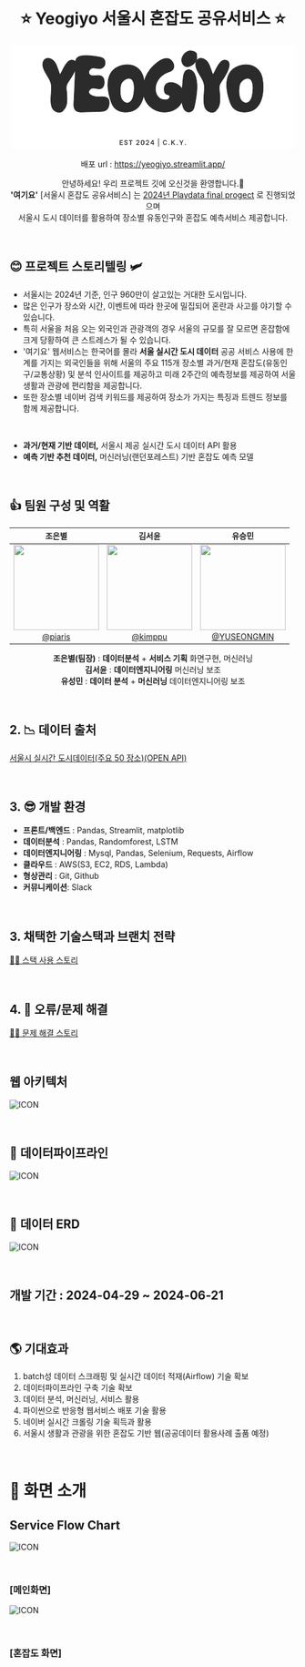 <div align="center">

# ⭐ Yeogiyo 서울시 혼잡도 공유서비스 ⭐

![ICON](https://github.com/piaris/yeogiyo/blob/main/Gallery/YEOGIYO__logobig.png)

배포 url : https://yeogiyo.streamlit.app/

안녕하세요! 우리 프로젝트 깃에 오신것을 환영합니다.🎈<br>
**'여기요'** [서울시 혼잡도 공유서비스] 는 <u>2024년 Playdata final progect</u> 로 진행되었으며 <br> 서울시 도시 데이터를 활용하여 장소별 유동인구와 혼잡도 예측서비스 제공합니다.

</div>

<br>

## 😊 프로젝트 스토리텔링 🛩️

- 서울시는 2024년 기준, 인구 960만이 살고있는 거대한 도시입니다.
- 많은 인구가 장소와 시간, 이벤트에 따라 한곳에 밀집되어 혼란과 사고를 야기할 수 있습니다.
- 특히 서울을 처음 오는 외국인과 관광객의 경우 서울의 규모를 잘 모르면 혼잡함에 크게 당황하여 큰 스트레스가 될 수 있습니다.
- '여기요' 웹서비스는 한국어를 몰라 **서울 실시간 도시 데이터** 공공 서비스 사용에 한계를 가지는 외국인들을 위해 서울의 주요 115개 장소별 과거/현재 혼잡도(유동인구/교통상황) 및 분석 인사이트를 제공하고 미래 2주간의 예측정보를 제공하여 서울 생활과 관광에 편리함을 제공합니다.
- 또한 장소별 네이버 검색 키워드를 제공하여 장소가 가지는 특징과 트렌드 정보를 함께 제공합니다.

<br>

- **과거/현재 기반 데이터,** 서울시 제공 실시간 도시 데이터 API 활용
- **예측 기반 추천 데이터,** 머신러닝(랜던포레스트) 기반 혼잡도 예측 모델

<br>

## 👍 팀원 구성 및 역활

<div align="center">

|                                                            **조은별**                                                             |                                                            **김서윤**                                                             |                                                                **유승민**                                                                |
| :-------------------------------------------------------------------------------------------------------------------------------: | :-------------------------------------------------------------------------------------------------------------------------------: | :--------------------------------------------------------------------------------------------------------------------------------------: |
| [<img src="https://avatars.githubusercontent.com/u/141891949?v=4" height=150 width=150> <br/> @piaris](https://github.com/piaris) | [<img src="https://avatars.githubusercontent.com/u/156580003?v=4" height=150 width=150> <br/> @kimppu](https://github.com/kimppu) | [<img src="https://avatars.githubusercontent.com/u/68213803?v=4" height=150 width=150> <br/> @YUSEONGMIN](https://github.com/YUSEONGMIN) |

**조은별(팀장)** : **데이터분석** + **서비스 기획** 화면구현, 머신러닝 <br>
**김서윤** : **데이터엔지니어링** 머신러닝 보조 <br>
**유성민** : **데이터 분석** + **머신러닝** 데이터엔지니어링 보조 <br>

</div>

<br>

## 2. 📉 데이터 출처

[서울시 실시간 도시데이터(주요 50 장소)(OPEN API)](https://data.seoul.go.kr/dataList/OA-21285/F/1/datasetView.do)

<br>

## 3. 😎 개발 환경

- **프론트/백엔드** : Pandas, Streamlit, matplotlib
- **데이터분석** : Pandas, Randomforest, LSTM
- **데이터엔지니어링** : Mysql, Pandas, Selenium, Requests, Airflow
- **클라우드** : AWS(S3, EC2, RDS, Lambda)
- **형상관리** : Git, Github
- **커뮤니케이션**: Slack

<br>

## 3. 채택한 기술스택과 브랜치 전략

[🙋‍♂️ 스택 사용 스토리](READSTACK.md)

<br>

## 4. 🧊 오류/문제 해결

[🙋‍♂️ 문제 해결 스토리](READERROR.md)

<br>

## 웹 아키텍처

![ICON](https://github.com/piaris/yeogiyo/blob/main/Gallery/web_0620.png)

<br>

## 📶 데이터파이프라인
![ICON](https://github.com/piaris/yeogiyo/blob/main/Gallery/data_pipeline_architecture.png)

<br>

## 📂 데이터 ERD

![ICON](https://github.com/piaris/yeogiyo/blob/main/Gallery/erd_0618.png)

<br>

## 개발 기간 : 2024-04-29 ~ 2024-06-21

<br>

## 🌎 기대효과

1. batch성 데이터 스크래핑 및 실시간 데이터 적재(Airflow) 기술 확보
2. 데이터파이프라인 구축 기술 확보
3. 데이터 분석, 머신러닝, 서비스 활용
4. 파이썬으로 반응형 웹서비스 배포 기술 활용
5. 네이버 실시간 크롤링 기술 획득과 활용
6. 서울시 생활과 관광을 위한 혼잡도 기반 웹(공공데이터 활용사례 출품 예정)

<br>

# 👻 화면 소개

## Service Flow Chart

![ICON](https://github.com/piaris/yeogiyo/blob/main/Gallery/service_0618.png)

<br>

### [메인화면]

![ICON](https://github.com/piaris/yeogiyo/blob/main/Gallery/main_0620.png)

<br>

### [혼잡도 화면]
